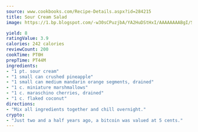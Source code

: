 ```yaml
---
source: www.cookbooks.com/Recipe-Details.aspx?id=284215
title: Sour Cream Salad
image: https://1.bp.blogspot.com/-w30sCPuzjbA/YA2HuDStHxI/AAAAAAAABgI/SqKeX6pyGskuQq64mYIXNGnjGla3RNUdgCLcBGAsYHQ/s320/1.png

yield: 8
ratingValue: 3.9
calories: 242 calories
reviewCount: 200
cookTime: PT0H
prepTime: PT44M
ingredients:
- "1 pt. sour cream"
- "1 small can crushed pineapple"
- "1 small can medium mandarin orange segments, drained"
- "1 c. miniature marshmallows"
- "1 c. maraschino cherries, drained"
- "1 c. flaked coconut"
directions:
- "Mix all ingredients together and chill overnight."
crypto:
- "Just two and a half years ago, a bitcoin was valued at 5 cents."
---
```

